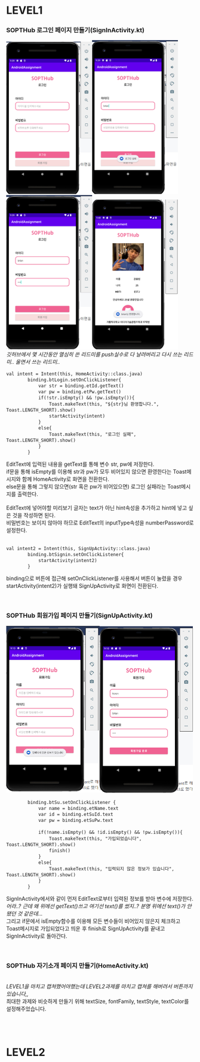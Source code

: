 # LEVEL1
### SOPTHub 로그인 페이지 만들기(SignInActivity.kt)
<img src="도전1_캡쳐1.png" width="230"><img src="도전1_캡쳐2.png" width="230"><img src="도전1_캡쳐3.png" width="230"><img src="도전1_캡쳐4.png" width="230"><br>
_깃허브에서 몇 시간동안 열심히 쓴 리드미를 push실수로 다 날려버리고 다시 쓰는 리드미.. 울면서 쓰는 리드미.._
```
val intent = Intent(this, HomeActivity::class.java)
        binding.btLogin.setOnClickListener{
            var str = binding.etId.getText()
            var pw = binding.etPw.getText()
            if(!str.isEmpty() && !pw.isEmpty()){
                Toast.makeText(this, "${str}님 환영합니다.", Toast.LENGTH_SHORT).show()
                startActivity(intent)
            }
            else{
                Toast.makeText(this, "로그인 실패", Toast.LENGTH_SHORT).show()
            }
        }
```
EditText에 입력된 내용을 getText를 통해 변수 str, pw에 저장한다.<br>
if문을 통해 isEmpty를 이용해 str과 pw가 모두 비어있지 않으면 환영한다는 Toast메시지와 함께 HomeActivity로 화면을 전환한다.<br>
else문을 통해 그렇지 않으면(str 혹은 pw가 비어있으면) 로그인 실패라는 Toast메시지를 출력한다.<br><br>
EditText에 넣어야할 미리보기 글자는 text가 아닌 hint속성을 추가하고 hint에 넣고 싶은 것을 작성하면 된다.<br>
비밀번호는 보이지 않아야 하므로 EditText의 inputType속성을 numberPassword로 설정한다.<br><br>
```
val intent2 = Intent(this, SignUpActivity::class.java)
        binding.btSignin.setOnClickListener{
            startActivity(intent2)
        }
```
binding으로 버튼에 접근해 setOnClickListener를 사용해서 버튼이 눌렸을 경우 startActivity(intent2)가 실행돼 SignUpActivity로 화면이 전환된다.<br><br><br>

### SOPTHub 회원가입 페이지 만들기(SignUpActivity.kt)
<img src="도전2_캡쳐1.png" width="250"><img src="도전2_캡쳐2.png" width="250"><br>
```
        binding.btSu.setOnClickListener {
            var name = binding.etName.text
            var id = binding.etSuId.text
            var pw = binding.etSuPw.text

            if(!name.isEmpty() && !id.isEmpty() && !pw.isEmpty()){
                Toast.makeText(this, "가입되었습니다", Toast.LENGTH_SHORT).show()
                finish()
            }
            else{
                Toast.makeText(this, "입력되지 않은 정보가 있습니다", Toast.LENGTH_SHORT).show()
            }
        }
```
SignInActivity에서와 같이 먼저 EditText로부터 입력된 정보를 받아 변수에 저장한다. <br>
_어라..? 근데 왜 위에선 getText()쓰고 여기선 text()를 썼지..? 분명 위에선 text()가 안 됐던 것 같은데..._<br>
그리고 if문에서 isEmpty함수를 이용해 모든 변수들이 비어있지 않은지 체크하고 Toast메시지로 가입되었다고 띄운 후 finish로 SignUpActivity를 끝내고 SignInActivity로 돌아간다.<br>
<br><br>

### SOPTHub 자기소개 페이지 만들기(HomeActivity.kt)
<img scr="도전2_캡쳐4" width="250"><br>
*LEVEL1을 마치고 캡쳐했어야했는데 LEVEL2과제를 마치고 캡쳐를 해버려서 버튼까지 있습니다,,*<br>
최대한 과제와 비슷하게 만들기 위해 textSize, fontFamily, textStyle, textColor를 설정해주었습니다.<br><br><br><br>

# LEVEL2

